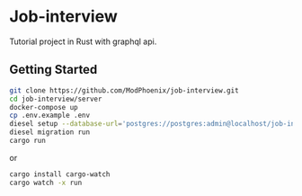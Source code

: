 # Job-interview

Tutorial project in Rust with graphql api.

## Getting Started

```sh
git clone https://github.com/ModPhoenix/job-interview.git
cd job-interview/server
docker-compose up
cp .env.example .env
diesel setup --database-url='postgres://postgres:admin@localhost/job-interview'
diesel migration run
cargo run
```

or

```sh
cargo install cargo-watch
cargo watch -x run
```
